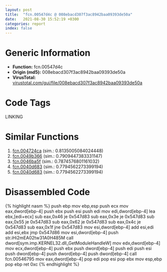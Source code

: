 ```yaml
---
layout: post
title:  "fcn.00547d4c @ 008ebacd307f3ac8942baa09393de50a"
date:   2021-08-30 15:52:19 +0300
categories: report
index: false
---
```


# Generic Information
- **Function:** fcn.00547d4c
- **Origin (md5):** 008ebacd307f3ac8942baa09393de50a
- **VirusTotal:** [virustotal.com/gui/file/008ebacd307f3ac8942baa09393de50a][virustotal_ref]

# Code Tags
<span class="tag" id="LINKING">LINKING</span>


# Similar Functions

1. [fcn.004724ca][similar_1_ref] (sim.: 0.8135005084024448)
2. [fcn.0049b366][similar_2_ref] (sim.: 0.7909447383331147)
3. [fcn.0046ba5f][similar_3_ref] (sim.: 0.7874576801161032)
4. [fcn.0040d683][similar_4_ref] (sim.: 0.7794562273399194)
5. [fcn.0040d683][similar_5_ref] (sim.: 0.7794562273399194)


# Disassembled Code

{% highlight nasm %}
push ebp
mov ebp,esp
push ecx
mov eax,dword[ebp-4]
push ebx
push esi
push edi
mov edi,dword[ebp-4]
lea ebx,[edi+ecx]
sub eax,0x46
je 0x547d83
sub eax,0x3e
je 0x547d83
sub eax,0x55
je 0x547d83
sub eax,0x62
je 0x547d83
sub eax,0x4c
je 0x547d83
sub eax,0x1f
jne 0x547d83
mov esi,dword[ebp-4]
add esi,edi
add esi,ebx
jmp 0x547d86
mov esi,dword[ebp-4]
push str.iHi2mEA02tw31A0H485M
call dword[sym.imp.KERNEL32.dll_GetModuleHandleW]
mov edx,dword[ebp-4]
mov ecx,dword[ebp-4]
push ebx
push dword[ebp-4]
push edi
push esi
push dword[ebp-4]
push dword[ebp-4]
push dword[ebp-4]
call fcn.00546795
mov eax,dword[ebp-4]
pop edi
pop esi
pop ebx
mov esp,ebp
pop ebp
ret 0xc
{% endhighlight %}


[similar_1_ref]: /report/fcn.004724ca@d96761eb00d2d97e2b6f5ffffed0b46a
[similar_2_ref]: /report/fcn.0049b366@b3771987fba16f4fba07d1109ec72c76
[similar_3_ref]: /report/fcn.0046ba5f@d96761eb00d2d97e2b6f5ffffed0b46a
[similar_4_ref]: /report/fcn.0040d683@6f11dca39a331a6e158b2810d4d8234f
[similar_5_ref]: /report/fcn.0040d683@fbf34fa6d7da2b8e1de5133a8ca34847
[virustotal_ref]: https://www.virustotal.com/gui/file/008ebacd307f3ac8942baa09393de50a